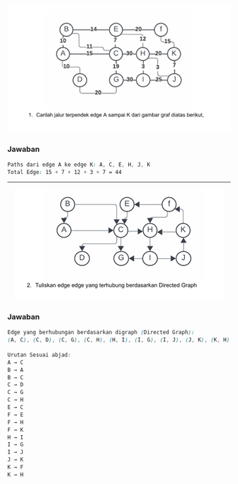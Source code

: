 <div align="center">
    <img src="https://github.com/Anraaa/StrukturData/blob/main/Tugas/Pertemuan12/soal1.png" alt="Soal 1">
</div>

### Jawaban

```css
Paths dari edge A ke edge K: A, C, E, H, J, K
Total Edge: 15 + 7 + 12 + 3 + 7 = 44
```

___

<div align="center">
    <img src="https://github.com/Anraaa/StrukturData/blob/main/Tugas/Pertemuan12/soal2.png" alt="Soal 2">
</div>

### Jawaban

```css
Edge yang berhubungan berdasarkan digraph (Directed Graph): 
(A, C), (C, D), (C, G), (C, H), (H, I), (I, G), (I, J), (J, K), (K, H), (K, F), (F, H), (F, E), (E, C), (B, A), (B, C)

Urutan Sesuai abjad:
A → C
B → A
B → C
C → D
C → G
C → H
E → C
F → E
F → H
F → K
H → I
I → G
I → J
J → K
K → F
K → H
```